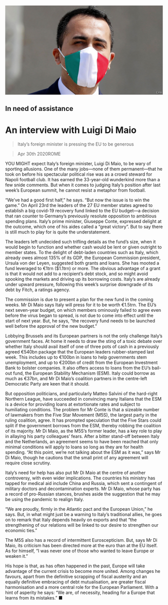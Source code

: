 ![](./images/20200502_EUP501.jpg)

## In need of assistance

# An interview with Luigi Di Maio

> Italy’s foreign minister is pressing the EU to be generous

> Apr 30th 2020ROME

YOU MIGHT expect Italy’s foreign minister, Luigi Di Maio, to be wary of sporting allusions. One of the many jobs—none of them permanent—that he took on before his spectacular political rise was as a crowd steward for Napoli football club. It has earned the 33-year-old wunderkind more than a few snide comments. But when it comes to judging Italy’s position after last week’s European summit, he cannot resist a metaphor from football.

“We’ve had a good first half,” he says. “But now the issue is to win the game.” On April 23rd the leaders of the 27 EU member states agreed to establish a big covid-19 recovery fund linked to the EU budget—a decision that ran counter to Germany’s previously resolute opposition to ambitious spending plans. Italy’s prime minister, Giuseppe Conte, expressed delight at the outcome, which one of his aides called a “great victory”. But to say there is still much to play for is quite the understatement.

The leaders left undecided such trifling details as the fund’s size, when it would begin to function and whether cash would be lent or given outright to member states. To the delight of debt-laden countries such as Italy, which already owes almost 135% of its GDP, the European Commission president, Ursula von der Leyen, suggested both grants and loans. She has mooted a fund leveraged to €1trn ($1.1trn) or more. The obvious advantage of a grant is that it would not add to a recipient’s debt stock, and so might avoid spooking the markets and driving up its borrowing costs. Italy’s are already under upward pressure, following this week’s surprise downgrade of its debt by Fitch, a ratings agency.

The commission is due to present a plan for the new fund in the coming weeks. Mr Di Maio says Italy will press for it to be worth €1.5trn. The EU’s next seven-year budget, on which members ominously failed to agree even before the virus began to spread, is not due to come into effect until the start of next year. But, he says, “the recovery fund needs to be launched well before the approval of the new budget.”

Lobbying Brussels and its European partners is not the only challenge Italy’s government faces. At home it needs to draw the sting of a toxic debate over whether Italy should avail itself of one of three pots of cash in a previously agreed €540bn package that the European leaders rubber-stamped last week. This includes up to €100bn in loans to help governments stem unemployment, and up to €200bn of credit from the European Investment Bank to bolster companies. It also offers access to loans from the EU’s bail-out fund, the European Stability Mechanism (ESM). Italy could borrow as much as €37bn, and Mr Di Maio’s coalition partners in the centre-left Democratic Party are keen that it should.

But opposition politicians, and particularly Matteo Salvini of the hard-right Northern League, have succeeded in convincing many Italians that the ESM is a device for providing loans at extortionate rates and subject to humiliating conditions. The problem for Mr Conte is that a sizeable number of lawmakers from the Five Star Movement (M5S), the largest party in the ruling coalition, agree. It has prompted speculation that the Five Stars could split if the government borrows from the ESM, thereby robbing the coalition of its majority. Mr Di Maio, as the M5S’s former leader, has a key role to play in allaying his party colleagues’ fears. After a bitter stand-off between Italy and the Netherlands, an agreement seems to have been reached that only minimal conditions will apply to loans so long as they are for health spending. “At this point, we’re not talking about the ESM as it was,” says Mr Di Maio, though he cautions that the small print of any agreement will require close scrutiny.

Italy’s need for help has also put Mr Di Maio at the centre of another controversy, with even wider implications. The countries his ministry has tapped for medical aid include China and Russia, which sent a contingent of military doctors and decontamination experts. Mr Di Maio, whose party has a record of pro-Russian stances, brushes aside the suggestion that he may be using the pandemic to realign Italy.

“We are proudly, firmly in the Atlantic pact and the European Union,” he says. But, in what might just be a warning to Italy’s traditional allies, he goes on to remark that Italy depends heavily on exports and that “the strengthening of our relations will be linked to our desire to strengthen our economic ties.”

The M5S also has a record of intermittent Euroscepticism. But, says Mr Di Maio, its criticism has been directed more at the euro than at the EU itself. As for himself, “I was never one of those who wanted to leave Europe or weaken it.”

His hope is that, as has often happened in the past, Europe will take advantage of the current crisis to become more united. Among changes he favours, apart from the definitive scrapping of fiscal austerity and an equally definitive embracing of debt mutualisation, are greater fiscal harmonisation and a more central role for the European Parliament. With a hint of asperity he says: “We are, of necessity, heading for a Europe that learns from its mistakes.” ■